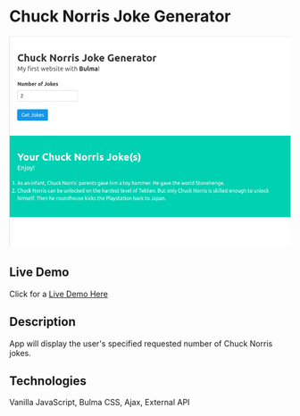 # Chuck Norris Joke Generator
![Chuck Norris Joke Generator Image](/img/chuck-norris-joke-generator-demo.jpg)

## Live Demo
Click for a [Live Demo Here](http://apps.javierlona.com/chuck-norris-joke-generator/)

## Description
App will display the user's specified requested number of Chuck Norris jokes.

## Technologies
Vanilla JavaScript, Bulma CSS, Ajax, External API
